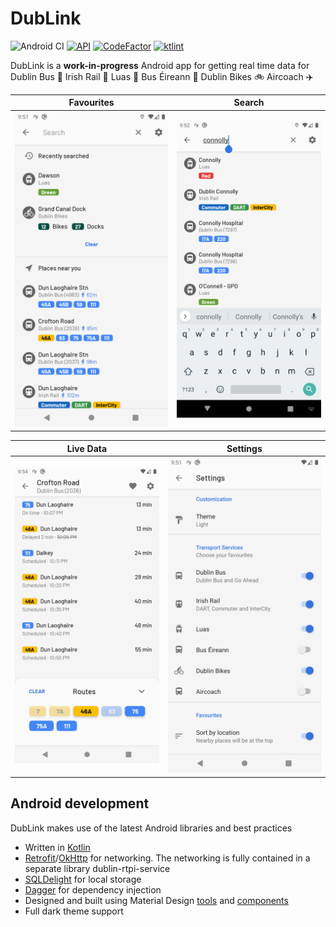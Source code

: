 # DubLink

![Android CI](https://github.com/conor-ob/dublink/workflows/Android%20CI/badge.svg)
[![API](https://img.shields.io/badge/API-26%2B-brightgreen.svg?style=flat)](https://android-arsenal.com/api?level=26)
[![CodeFactor](https://www.codefactor.io/repository/github/conor-ob/dublink/badge?s=66c1e5f0fb73952065284d1cb9670c47dec63de1)](https://www.codefactor.io/repository/github/conor-ob/dublink)
[![ktlint](https://img.shields.io/badge/code%20style-%E2%9D%A4-FF4081.svg)](https://ktlint.github.io/)

DubLink is a **work-in-progress** Android app for getting real time data for Dublin Bus :trolleybus: Irish Rail :railway_car: Luas :tram: Bus Éireann :bus: Dublin Bikes :bike: Aircoach :airplane:

| Favourites | Search |
| ------ | ----- |
| ![Favourites](/assets/listing/sc_00_search.png) | ![Search](/assets/listing/sc_01_search.png) |

| Live Data | Settings |
| ------ | ----- |
| ![Live Data](/assets/listing/sc_00_real_time.png) | ![Settings](/assets/listing/sc_00_settings.png) |

## Android development

DubLink makes use of the latest Android libraries and best practices
* Written in [Kotlin](https://kotlinlang.org/)
* [Retrofit](https://square.github.io/retrofit/)/[OkHttp](https://square.github.io/okhttp/) for networking. The networking is fully contained in a separate library dublin-rtpi-service
* [SQLDelight](https://github.com/cashapp/sqldelight) for local storage
* [Dagger](https://google.github.io/dagger/) for dependency injection
* Designed and built using Material Design [tools](https://material.io/tools/) and [components](https://material.io/develop/android/)
* Full dark theme support
